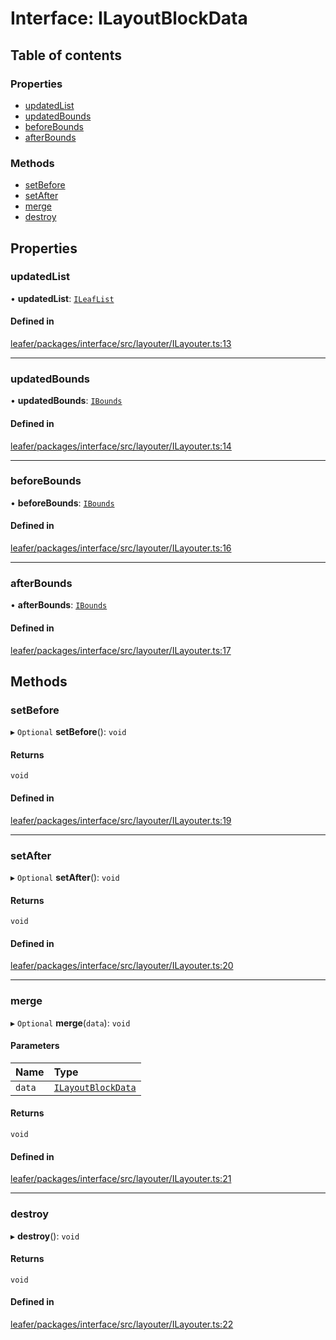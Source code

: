 # Interface: ILayoutBlockData

## Table of contents

### Properties

- [updatedList](ILayoutBlockData.md#updatedlist)
- [updatedBounds](ILayoutBlockData.md#updatedbounds)
- [beforeBounds](ILayoutBlockData.md#beforebounds)
- [afterBounds](ILayoutBlockData.md#afterbounds)

### Methods

- [setBefore](ILayoutBlockData.md#setbefore)
- [setAfter](ILayoutBlockData.md#setafter)
- [merge](ILayoutBlockData.md#merge)
- [destroy](ILayoutBlockData.md#destroy)

## Properties

### updatedList

• **updatedList**: [`ILeafList`](ILeafList.md)

#### Defined in

[leafer/packages/interface/src/layouter/ILayouter.ts:13](https://github.com/leaferjs/leafer/blob/fd13609/packages/interface/src/layouter/ILayouter.ts#L13)

___

### updatedBounds

• **updatedBounds**: [`IBounds`](IBounds.md)

#### Defined in

[leafer/packages/interface/src/layouter/ILayouter.ts:14](https://github.com/leaferjs/leafer/blob/fd13609/packages/interface/src/layouter/ILayouter.ts#L14)

___

### beforeBounds

• **beforeBounds**: [`IBounds`](IBounds.md)

#### Defined in

[leafer/packages/interface/src/layouter/ILayouter.ts:16](https://github.com/leaferjs/leafer/blob/fd13609/packages/interface/src/layouter/ILayouter.ts#L16)

___

### afterBounds

• **afterBounds**: [`IBounds`](IBounds.md)

#### Defined in

[leafer/packages/interface/src/layouter/ILayouter.ts:17](https://github.com/leaferjs/leafer/blob/fd13609/packages/interface/src/layouter/ILayouter.ts#L17)

## Methods

### setBefore

▸ `Optional` **setBefore**(): `void`

#### Returns

`void`

#### Defined in

[leafer/packages/interface/src/layouter/ILayouter.ts:19](https://github.com/leaferjs/leafer/blob/fd13609/packages/interface/src/layouter/ILayouter.ts#L19)

___

### setAfter

▸ `Optional` **setAfter**(): `void`

#### Returns

`void`

#### Defined in

[leafer/packages/interface/src/layouter/ILayouter.ts:20](https://github.com/leaferjs/leafer/blob/fd13609/packages/interface/src/layouter/ILayouter.ts#L20)

___

### merge

▸ `Optional` **merge**(`data`): `void`

#### Parameters

| Name | Type |
| :------ | :------ |
| `data` | [`ILayoutBlockData`](ILayoutBlockData.md) |

#### Returns

`void`

#### Defined in

[leafer/packages/interface/src/layouter/ILayouter.ts:21](https://github.com/leaferjs/leafer/blob/fd13609/packages/interface/src/layouter/ILayouter.ts#L21)

___

### destroy

▸ **destroy**(): `void`

#### Returns

`void`

#### Defined in

[leafer/packages/interface/src/layouter/ILayouter.ts:22](https://github.com/leaferjs/leafer/blob/fd13609/packages/interface/src/layouter/ILayouter.ts#L22)
